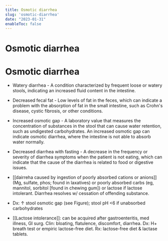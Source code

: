 ```yaml
---
title: Osmotic diarrhea
slug: 'osmotic-diarrhea'
date: "2023-01-31"
enableToc: false
---
```


# Osmotic diarrhea

# Osmotic diarrhea

* Watery diarrhea - A condition characterized by frequent loose or watery stools, indicating an increased fluid content in the intestine.

* Decreased fecal fat - Low levels of fat in the feces, which can indicate a problem with the absorption of fat in the small intestine, such as Crohn's disease, cystic fibrosis, or other conditions.

* Increased osmotic gap - A laboratory value that measures the concentration of substances in the stool that can cause water retention, such as undigested carbohydrates. An increased osmotic gap can indicate osmotic diarrhea, where the intestine is not able to absorb water normally.

* Decreased diarrhea with fasting - A decrease in the frequency or severity of diarrhea symptoms when the patient is not eating, which can indicate that the cause of the diarrhea is related to food or digestive issues.

* [[dairreha caused by ingestion of poorly absorbed cations or anions]] (Mg, sulfate, phos; found in laxatives) or poorly absorbed carbs (eg, mannitol, sorbitol [found in chewing gum]) or lactose if lactose intolerant. Diarrhea resolves w/ cessation of offending substance.

* Dx: ↑ stool osmotic gap (see Figure); stool pH <6 if unabsorbed carbohydrates

* [[Lactose intolerance]]: can be acquired after gastroenteritis, med illness, GI surg. Clin: bloating, flatulence, discomfort, diarrhea. Dx: H+ breath test or empiric lactose-free diet. Rx: lactose-free diet & lactase tablets.
